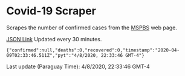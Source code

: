 # Covid-19 Scraper

Scrapes the number of confirmed cases from the [MSPBS](https://www.mspbs.gov.py/covid-19.php) web page.

[JSON Link](https://jmayalag.github.io/covid19-scrape/cases.json)
Updated every 30 minutes.
```
{"confirmed":null,"deaths":0,"recovered":0,"timestamp":"2020-04-09T02:33:46.511Z","pyt":"4/8/2020, 22:33:46 GMT-4"}
```
Last update (Paraguay Time): 4/8/2020, 22:33:46 GMT-4